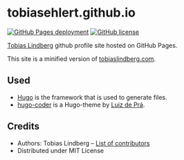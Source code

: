 # tobiasehlert.github.io

[![GitHub Pages deployment](https://github.com/tobiasehlert/tobiasehlert.github.io/actions/workflows/github-pages.yml/badge.svg)](https://github.com/tobiasehlert/tobiasehlert.github.io/actions/workflows/github-pages.yml)
[![GitHub license](https://img.shields.io/github/license/tobiasehlert/tobiasehlert.github.io)](https://github.com/tobiasehlert/tobiasehlert.github.io/blob/main/LICENSE)

[Tobias Lindberg](https://github.com/tobiasehlert) github profile site hosted on GitHub Pages.

This site is a minified version of [tobiaslindberg.com](https://tobiaslindberg.com).

## Used

* [Hugo](https://gohugo.io) is the framework that is used to generate files.
* [hugo-coder](https://github.com/luizdepra/hugo-coder) is a Hugo-theme by [Luiz de Prá](https://github.com/luizdepra).

## Credits

- Authors: Tobias Lindberg – [List of contributors](https://github.com/tobiasehlert/tobiaslindberg.com/graphs/contributors)
- Distributed under MIT License
